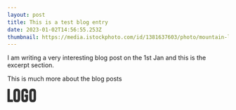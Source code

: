 ```yaml
---
layout: post
title: This is a test blog entry
date: 2023-01-02T14:56:55.253Z
thumbnail: https://media.istockphoto.com/id/1381637603/photo/mountain-landscape.jpg?s=1024x1024&w=is&k=20&c=C9JwCd6nvW_0hmfolDgi5uq2yAqeNWwyqLgZdODGsEQ=
---
```

I am writing a very interesting blog post on the 1st Jan and this is the excerpt section.
<!-- more -->

This is much more about the blog posts

![This is the alt text](/assets/uploads/logo.png "This is the title")